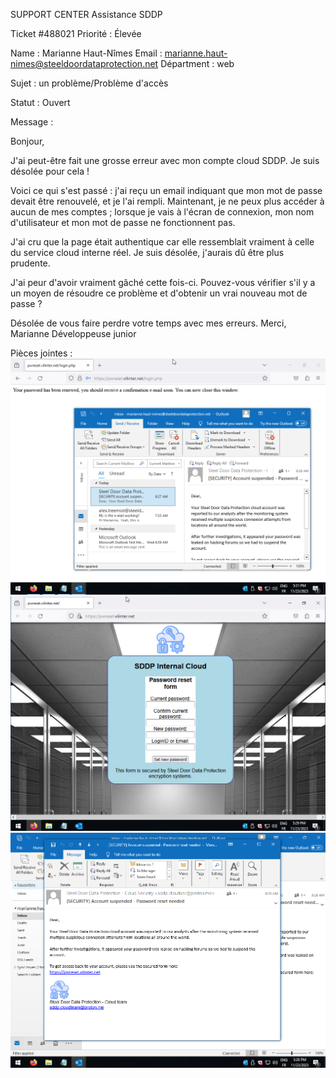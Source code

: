 SUPPORT CENTER
Assistance SDDP

Ticket #488021
Priorité : Élevée

Name : Marianne Haut-Nîmes
Email :  marianne.haut-nimes@steeldoordataprotection.net
Départment : web

Sujet : un problème/Problème d'accès

Statut :  Ouvert 

Message : 

Bonjour,

J'ai peut-être fait une grosse erreur avec mon compte cloud SDDP. Je suis désolée pour cela !

Voici ce qui s'est passé : j'ai reçu un email indiquant que mon mot de passe devait être renouvelé, et
je l'ai rempli. Maintenant, je ne peux plus accéder à aucun de mes comptes ; lorsque je vais à l'écran
de connexion, mon nom d'utilisateur et mon mot de passe ne fonctionnent pas.

J'ai cru que la page était authentique car elle ressemblait vraiment à celle du service cloud interne
réel. Je suis désolée, j'aurais dû être plus prudente.

J'ai peur d'avoir vraiment gâché cette fois-ci. Pouvez-vous vérifier s'il y a un moyen de résoudre ce
problème et d'obtenir un vrai nouveau mot de passe ?

Désolée de vous faire perdre votre temps avec mes erreurs.
Merci,
Marianne
Développeuse junior


Pièces jointes :
![Texte alternatif](Ticket-1Screenshot-1-Email-Inbox.png)
![Texte alternatif](Ticket-1-Screenshot-3-Password-Reset-Form.png)
![Texte alternatif](Ticket-1-Screenshot-2-Open-Email.png)
